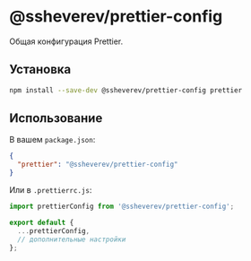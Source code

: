 # @ssheverev/prettier-config

Общая конфигурация Prettier.

## Установка

```bash
npm install --save-dev @ssheverev/prettier-config prettier
```

## Использование

В вашем `package.json`:

```json
{
  "prettier": "@ssheverev/prettier-config"
}
```

Или в `.prettierrc.js`:

```javascript
import prettierConfig from '@ssheverev/prettier-config';

export default {
  ...prettierConfig,
  // дополнительные настройки
};
```

